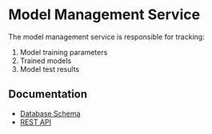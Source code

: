 # Model Management Service

The model management service is responsible for tracking:

1. Model training parameters
1. Trained models
1. Model test results

## Documentation

* [Database Schema](docs/database_schema.md)
* [REST API](docs/rest_api/README.md)


	
